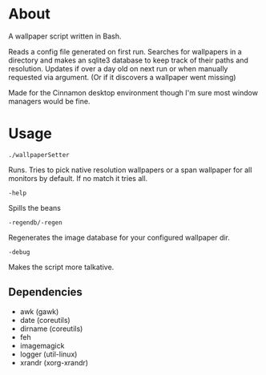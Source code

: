 # About

A wallpaper script written in Bash.

Reads a config file generated on first run.
Searches for wallpapers in a directory and makes an sqlite3 database to keep track of their paths and resolution. Updates if over a day old on next run or when manually requested via argument. (Or if it discovers a wallpaper went missing)

Made for the Cinnamon desktop environment though I'm sure most window managers would be fine.

# Usage

`./wallpaperSetter`

   Runs. Tries to pick native resolution wallpapers or a span wallpaper for all monitors by default. If no match it tries all.

`-help`

   Spills the beans

`-regendb/-regen`

   Regenerates the image database for your configured wallpaper dir.

`-debug`

   Makes the script more talkative.


## Dependencies
* awk     (gawk)
* date    (coreutils)
* dirname (coreutils)
* feh
* imagemagick
* logger  (util-linux)
* xrandr  (xorg-xrandr)
